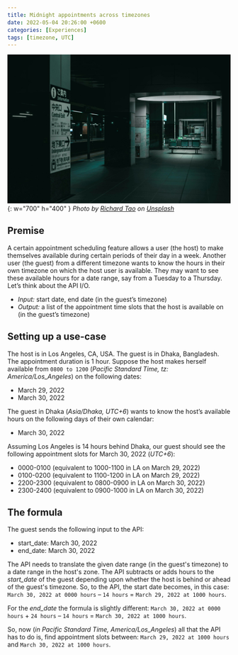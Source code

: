 ```yaml
---
title: Midnight appointments across timezones
date: 2022-05-04 20:26:00 +0600
categories: [Experiences]
tags: [timezone, UTC]
---
```


![Desktop View](/assets/img/bg/richard-tao-iM5bGdqB2Gg-unsplash.jpg){: w="700" h="400" }
_Photo by <a href="https://unsplash.com/@richardtao28?utm_content=creditCopyText&utm_medium=referral&utm_source=unsplash">Richard Tao</a> on <a href="https://unsplash.com/photos/white-and-black-kanji-text-signage-iM5bGdqB2Gg?utm_content=creditCopyText&utm_medium=referral&utm_source=unsplash">Unsplash</a>_
  

## Premise
A certain appointment scheduling feature allows a user (the host) to make themselves available during certain periods of their day in a week. Another user (the guest) from a different timezone wants to know the hours in their own timezone on which the host user is available. They may want to see these available hours for a date range, say from a Tuesday to a Thursday. Let’s think about the API I/O.

* _Input:_ start date, end date (in the guest’s timezone)
* _Output:_ a list of the appointment time slots that the host is available on (in the guest’s timezone)

## Setting up a use-case
The host is in Los Angeles, CA, USA. The guest is in Dhaka, Bangladesh. The appointment duration is 1 hour. Suppose the host makes herself available from `0800 to 1200` (_Pacific Standard Time, tz: America/Los_Angeles_) on the following dates:

* March 29, 2022
* March 30, 2022

The guest in Dhaka (_Asia/Dhaka, UTC+6_) wants to know the host’s available hours on the following days of their own calendar:

* March 30, 2022

Assuming Los Angeles is 14 hours behind Dhaka, our guest should see the following appointment slots for March 30, 2022 (_UTC+6_):

* 0000-0100 (equivalent to 1000-1100 in LA on March 29, 2022)
* 0100-0200 (equivalent to 1100-1200 in LA on March 29, 2022)
* 2200-2300 (equivalent to 0800-0900 in LA on March 30, 2022)
* 2300-2400 (equivalent to 0900-1000 in LA on March 30, 2022)

## The formula
The guest sends the following input to the API:

* start_date: March 30, 2022
* end_date: March 30, 2022

The API needs to translate the given date range (in the guest's timezone) to a date range in the host's zone. The API subtracts or adds hours to the _start_date_ of the guest depending upon whether the host is behind or ahead of the guest's timezone. So, to the API, the start date becomes, in this case: `March 30, 2022 at 0000 hours` – `14 hours` = `March 29, 2022 at 1000 hours`.

For the _end_date_ the formula is slightly different: `March 30, 2022 at 0000 hours` + `24 hours` – `14 hours` = `March 30, 2022 at 1000 hours`.

So, now (_in Pacific Standard Time, America/Los_Angeles_) all that the API has to do is, find appointment slots between: `March 29, 2022 at 1000 hours` and `March 30, 2022 at 1000 hours`.
